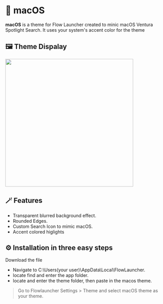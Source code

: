 # 🎨 macOS

**macOS** is a theme for Flow Launcher created to minic macOS Ventura Spotlight Search.
It uses your system's accent color for the theme

## 🖼️ Theme Dispalay

<img src="https://github.com/user-attachments/assets/38570e99-824c-4e8e-a140-ba10c31a3f5f" alt="" width="400">


## 🪄 Features

- Transparent blurred background effect.
- Rounded Edges.
- Custom Search Icon to mimic macOS.
- Accent colored higlights

## ⚙️ Installation in three easy steps
Download the file
-  Navigate to C:\Users\(your user)\AppData\Local\FlowLauncher.
-  locate find and enter the app folder.
-  locate and enter the theme folder, then paste in the macos theme.

>Go to Flowlauncher Settings > Theme and select macOS theme as your theme.
